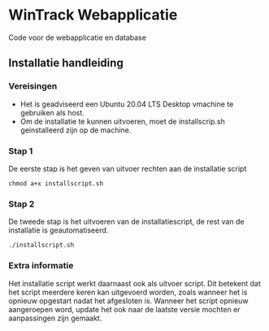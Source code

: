 # WinTrack Webapplicatie
Code voor de webapplicatie en database

## Installatie handleiding

### Vereisingen
* Het is geadviseerd een Ubuntu 20.04 LTS Desktop vmachine te gebruiken als host.
* Om de installatie te kunnen uitvoeren, moet de installscrip.sh geinstalleerd zijn op de machine.

### Stap 1
De eerste stap is het geven van uitvoer rechten aan de installatie script

`chmod a+x installscript.sh`

### Stap 2
De tweede stap is het uitvoeren van de installatiescript, de rest van de installatie is geautomatiseerd.

`./installscript.sh`

### Extra informatie
Het installatie script werkt daarnaast ook als uitvoer script. Dit betekent dat het script meerdere keren kan uitgevoerd worden, zoals wanneer het is opnieuw opgestart nadat het afgesloten is. Wanneer het script opnieuw aangeroepen word, update het ook naar de laatste versie mochten er aanpassingen zijn gemaakt. 
